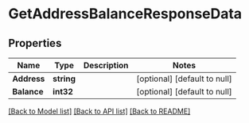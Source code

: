 # GetAddressBalanceResponseData

## Properties
Name | Type | Description | Notes
------------ | ------------- | ------------- | -------------
**Address** | **string** |  | [optional] [default to null]
**Balance** | **int32** |  | [optional] [default to null]

[[Back to Model list]](../README.md#documentation-for-models) [[Back to API list]](../README.md#documentation-for-api-endpoints) [[Back to README]](../README.md)

